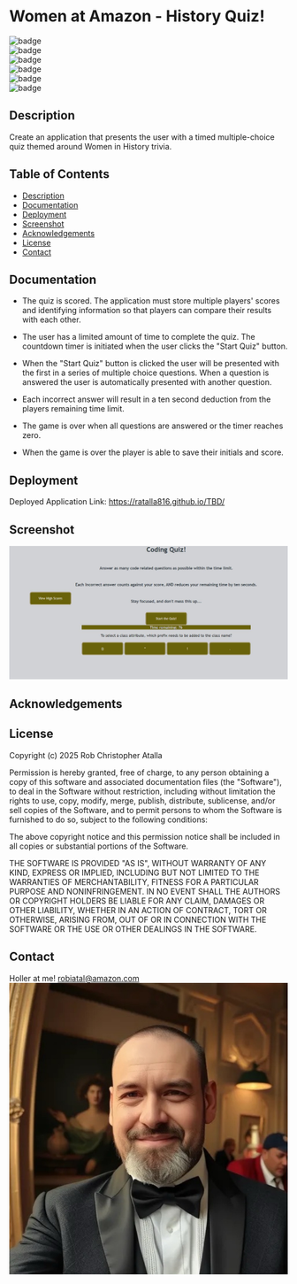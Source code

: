 # Women at Amazon - History Quiz!

 ![badge](https://img.shields.io/github/languages/top/ratalla816/women-at-amazon-quiz)
  <br> 
  ![badge](https://img.shields.io/github/languages/count/ratalla816/women-at-amazon-quiz)
  <br>
  ![badge](https://img.shields.io/github/issues/ratalla816/women-at-amazon-quiz)
  <br>
  ![badge](https://img.shields.io/github/issues-closed/ratalla816/women-at-amazon-quiz)
  <br>
  ![badge](https://img.shields.io/github/last-commit/ratalla816/women-at-amazon-quiz)
  <br>
  ![badge](https://img.shields.io/badge/license-MIT-important)

  <!-- <p align="center">
  <a href="https://skillicons.dev">
    <img src="https://skillicons.dev/icons?i=aws,react,nextjs,nodejs,redux,express,prisma,linux,postgresql,tailwindcss,materialui" />
  </a>
</p> -->

## Description

Create an application that presents the user with a timed multiple-choice quiz themed around Women in History trivia. 

## Table of Contents
  - [Description](#description)
  - [Documentation](#documentation)
  - [Deployment](#deployment)
  - [Screenshot](#screenshot)
  - [Acknowledgements](#acknowledgements)
  - [License](#license)
  - [Contact](#contact)

## Documentation

* The quiz is scored. The application must store multiple players' scores and identifying information 
so that players can compare their results with each other. 

* The user has a limited amount of time to complete the quiz. The countdown timer is initiated when the user clicks the "Start Quiz" button.

* When the "Start Quiz" button is clicked the user will be presented with the first in a series of multiple choice questions. When a question is answered the user is automatically presented with another question.

* Each incorrect answer will result in a ten second deduction from the players remaining time limit. 

* The game is over when all questions are answered or the timer reaches zero.

* When the game is over the player is able to save their initials and score.


## Deployment

Deployed Application Link:
https://ratalla816.github.io/TBD/

## Screenshot

![application screenshot](./assets/code-quiz-screenshot.JPG)

## Acknowledgements



## License

Copyright (c) 2025 Rob Christopher Atalla



Permission is hereby granted, free of charge, to any person obtaining a copy of this software and associated documentation files (the "Software"), to deal in the Software without restriction, including without limitation the rights to use, copy, modify, merge, publish, distribute, sublicense, and/or sell copies of the Software, and to permit persons to whom the Software is furnished to do so, subject to the following conditions:

The above copyright notice and this permission notice shall be included in all copies or substantial portions of the Software.

THE SOFTWARE IS PROVIDED "AS IS", WITHOUT WARRANTY OF ANY KIND, EXPRESS OR IMPLIED, INCLUDING BUT NOT LIMITED TO THE WARRANTIES OF MERCHANTABILITY, FITNESS FOR A PARTICULAR PURPOSE AND NONINFRINGEMENT. IN NO EVENT SHALL THE AUTHORS OR COPYRIGHT HOLDERS BE LIABLE FOR ANY CLAIM, DAMAGES OR OTHER LIABILITY, WHETHER IN AN ACTION OF CONTRACT, TORT OR OTHERWISE, ARISING FROM, OUT OF OR IN CONNECTION WITH THE SOFTWARE OR THE USE OR OTHER DEALINGS IN THE SOFTWARE.

## Contact
Holler at me! <a href="mailto:robiatal@amazon.com">robiatal@amazon.com</a>
<br>
![application screenshot](./assets/tux.JPG)

